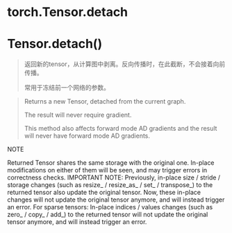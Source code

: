 # torch.Tensor.detach

# Tensor.detach()

> 返回新的tensor，从计算图中剥离。反向传播时，在此截断，不会接着向前传播。
>
> 常用于冻结前一个网络的参数。

> Returns a new Tensor, detached from the current graph.
>
> The result will never require gradient.
>
> This method also affects forward mode AD gradients and the result will never have forward mode AD gradients.

NOTE

Returned Tensor shares the same storage with the original one. In-place modifications on either of them will be seen, and may trigger errors in correctness checks. IMPORTANT NOTE: Previously, in-place size / stride / storage changes (such as resize_ / resize_as_ / set_ / transpose_) to the returned tensor also update the original tensor. Now, these in-place changes will not update the original tensor anymore, and will instead trigger an error. For sparse tensors: In-place indices / values changes (such as zero_ / copy_ / add_) to the returned tensor will not update the original tensor anymore, and will instead trigger an error.